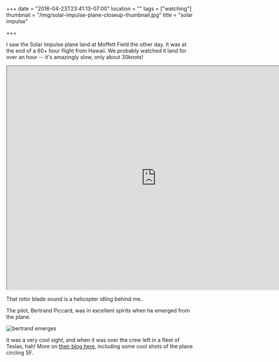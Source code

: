 +++
date = "2016-04-23T23:41:13-07:00"
location = ""
tags = ["watching"]
thumbnail = "/img/solar-impulse-plane-closeup-thumbnail.jpg"
title = "solar impulse"

+++

I saw the Solar Impulse plane land at Moffett Field the other day.
It was at the end of a 60+ hour flight from Hawaii.
We probably watched it land for over an hour -- it's amazingly slow,
only about 30knots!

<!--more-->

<iframe
  src="https://drive.google.com/file/d/1DL9lQfhnrX2cgGpjDnzBAMk24dcp4DA9Ag/preview"
  width="800"
  height="600"
>
</iframe>

That rotor blade sound is a helicopter idling behind me..

The pilot, Bertrand Piccard, was in excellent spirits when he emerged from the plane.

![bertrand emerges](/img/bertrand-emerges.jpg)

It was a very cool sight, and when it was over the crew left in a fleet of Teslas, hah!
More on [their blog here](http://blog.solarimpulse.com/post/143311162700/completed-pacific-crossing),
including some cool shots of the plane circling SF.
